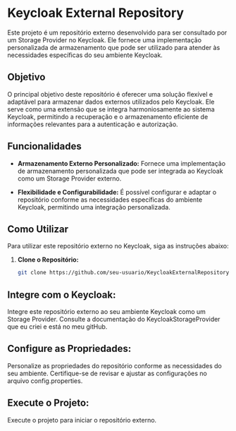 # Keycloak External Repository

Este projeto é um repositório externo desenvolvido para ser consultado por um Storage Provider no Keycloak. Ele fornece uma implementação personalizada de armazenamento que pode ser utilizado para atender às necessidades específicas do seu ambiente Keycloak.

## Objetivo

O principal objetivo deste repositório é oferecer uma solução flexível e adaptável para armazenar dados externos utilizados pelo Keycloak. Ele serve como uma extensão que se integra harmoniosamente ao sistema Keycloak, permitindo a recuperação e o armazenamento eficiente de informações relevantes para a autenticação e autorização.

## Funcionalidades

- **Armazenamento Externo Personalizado:** Fornece uma implementação de armazenamento personalizada que pode ser integrada ao Keycloak como um Storage Provider externo.

- **Flexibilidade e Configurabilidade:** É possível configurar e adaptar o repositório conforme as necessidades específicas do ambiente Keycloak, permitindo uma integração personalizada.

## Como Utilizar

Para utilizar este repositório externo no Keycloak, siga as instruções abaixo:

1. **Clone o Repositório:**
   ```bash
   git clone https://github.com/seu-usuario/KeycloakExternalRepository.git

## Integre com o Keycloak:
Integre este repositório externo ao seu ambiente Keycloak como um Storage Provider. Consulte a documentação do KeycloakStorageProvider que eu criei e está no meu gitHub.

## Configure as Propriedades:
Personalize as propriedades do repositório conforme as necessidades do seu ambiente. Certifique-se de revisar e ajustar as configurações no arquivo config.properties.

## Execute o Projeto:
Execute o projeto para iniciar o repositório externo.